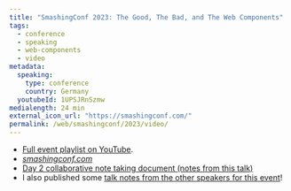```yaml
---
title: "SmashingConf 2023: The Good, The Bad, and The Web Components"
tags:
  - conference
  - speaking
  - web-components
  - video
metadata:
  speaking:
    type: conference
    country: Germany
  youtubeId: 1UPSJRnSzmw
medialength: 24 min
external_icon_url: "https://smashingconf.com/"
permalink: /web/smashingconf/2023/video/
---
```

<div><youtube-lite-player @slug="{{ metadata.youtubeId }}" @label="{{ title }}"></youtube-lite-player></div>

* [Full event playlist on YouTube](https://www.youtube.com/playlist?list=PLxQqv_fazRs1W7oGj3X_Pjwijv3TXll7r).
* [_smashingconf.com_](https://smashingconf.com/)
* [Day 2 collaborative note taking document (notes from this talk)](https://docs.google.com/document/d/1r2UxaSNZunftbq8uiBuijmPI15gQTeeFQNp1DJmL7iE/edit#heading=h.bapaw5nuj5yu)
* I also published some [talk notes from the other speakers for this event](/web/smashingconf/2023/)!